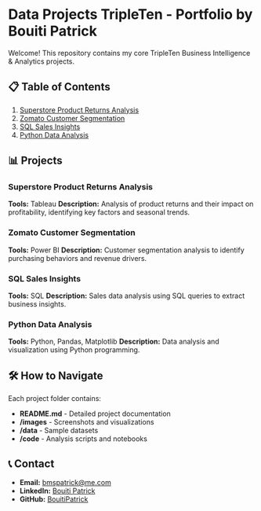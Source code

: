# Data Projects TripleTen - Portfolio by Bouiti Patrick

Welcome! This repository contains my core TripleTen Business Intelligence & Analytics projects.

## 📋 Table of Contents
1. [Superstore Product Returns Analysis](https://github.com/BouitiPatrick/Data_projects_TripleTen/tree/main/01_superstore_product_returns)
2. [Zomato Customer Segmentation](https://github.com/BouitiPatrick/Data_projects_TripleTen/tree/main/02_Zomato_Customer_segmentation)
3. [SQL Sales Insights](./03-sql-sales-insights/README.md)
4. [Python Data Analysis](./04-python-data-analysis/README.md)

## 📊 Projects

### Superstore Product Returns Analysis
**Tools:** Tableau
**Description:** Analysis of product returns and their impact on profitability, identifying key factors and seasonal trends.

### Zomato Customer Segmentation
**Tools:** Power BI
**Description:** Customer segmentation analysis to identify purchasing behaviors and revenue drivers.

### SQL Sales Insights
**Tools:** SQL
**Description:** Sales data analysis using SQL queries to extract business insights.

### Python Data Analysis
**Tools:** Python, Pandas, Matplotlib
**Description:** Data analysis and visualization using Python programming.

## 🛠 How to Navigate
Each project folder contains:
- **README.md** - Detailed project documentation
- **/images** - Screenshots and visualizations
- **/data** - Sample datasets
- **/code** - Analysis scripts and notebooks

## 📞 Contact
- **Email:** bmspatrick@me.com
- **LinkedIn:** [Bouiti Patrick](https://linkedin.com/in/bouiti-patrick)
- **GitHub:** [BouitiPatrick](https://github.com/BouitiPatrick)

